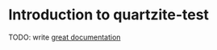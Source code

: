 # Introduction to quartzite-test

TODO: write [great documentation](http://jacobian.org/writing/what-to-write/)
